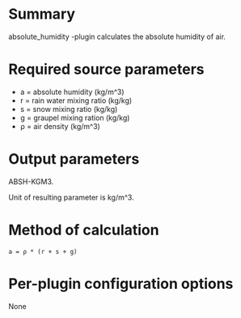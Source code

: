 # Summary

absolute_humidity -plugin calculates the absolute humidity of air.

# Required source parameters

* a = absolute humidity (kg/m^3)
* r = rain water mixing ratio (kg/kg)
* s = snow mixing ratio (kg/kg)
* g = graupel mixing ration (kg/kg)
* ρ = air density (kg/m^3)

# Output parameters

ABSH-KGM3.

Unit of resulting parameter is kg/m^3.

# Method of calculation

    a = ρ * (r + s + g)

# Per-plugin configuration options

None
